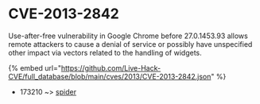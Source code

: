 # CVE-2013-2842

Use-after-free vulnerability in Google Chrome before 27.0.1453.93 allows remote attackers to cause a denial of service or possibly have unspecified other impact via vectors related to the handling of widgets.

{% embed url="https://github.com/Live-Hack-CVE/full_database/blob/main/cves/2013/CVE-2013-2842.json" %}


* 173210 ~> [spider](https://zeste.alice-snow.ru/2013/database/cve-2013-2842/spider-173210)